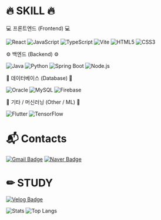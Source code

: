 # 🔥 SKILL 🔥
💻 프론트엔드 (Frontend) 💻

![React](https://img.shields.io/badge/React-%2361DAFB.svg?style=for-the-badge&logo=react&logoColor=white)
![JavaScript](https://img.shields.io/badge/JavaScript-%23F7DF1E.svg?style=for-the-badge&logo=javascript&logoColor=black)
![TypeScript](https://img.shields.io/badge/TypeScript-%233178C6.svg?style=for-the-badge&logo=typescript&logoColor=white)
![Vite](https://img.shields.io/badge/Vite-%23646CFF.svg?style=for-the-badge&logo=vite&logoColor=white)
![HTML5](https://img.shields.io/badge/HTML5-%23E34F26.svg?style=for-the-badge&logo=html5&logoColor=white)
![CSS3](https://img.shields.io/badge/CSS3-%231572B6.svg?style=for-the-badge&logo=css3&logoColor=white)

⚙️ 백엔드 (Backend) ⚙️

![Java](https://img.shields.io/badge/Java-%23007396.svg?style=for-the-badge&logo=java&logoColor=white)
![Python](https://img.shields.io/badge/Python-%233776AB.svg?style=for-the-badge&logo=python&logoColor=white)
![Spring Boot](https://img.shields.io/badge/Spring%20Boot-%236DB33F.svg?style=for-the-badge&logo=spring-boot&logoColor=white)
![Node.js](https://img.shields.io/badge/Node.js-%23339933.svg?style=for-the-badge&logo=node.js&logoColor=white)

💾 데이터베이스 (Database) 💾

![Oracle](https://img.shields.io/badge/Oracle-%23F80000.svg?style=for-the-badge&logo=oracle&logoColor=white)
![MySQL](https://img.shields.io/badge/MySQL-%234479A1.svg?style=for-the-badge&logo=mysql&logoColor=white)
![Firebase](https://img.shields.io/badge/Firebase-%23FFCA28.svg?style=for-the-badge&logo=firebase&logoColor=black)

📱 기타 / 머신러닝 (Other / ML) 🧠

![Flutter](https://img.shields.io/badge/Flutter-%2302569B.svg?style=for-the-badge&logo=flutter&logoColor=white)
![TensorFlow](https://img.shields.io/badge/TensorFlow-%23FF6F00.svg?style=for-the-badge&logo=tensorflow&logoColor=white)

# :mailbox_with_mail: Contacts

[![Gmail Badge](https://img.shields.io/badge/Gmail-d14836?style=flat-square&logo=Gmail&logoColor=white&link=mailto:hnk120325@gmail.com)](mailto:hnk120325@gmail.com)
[![Naver Badge](https://img.shields.io/badge/Naver-03C75A?style=flat-square&logo=Naver&logoColor=white&link=mailto:hnk1203@naver.com)](mailto:hnk1203@naver.com)

# ✏ STUDY
[![Velog Badge](https://img.shields.io/badge/Velog-20C997?style=flat-square&logo=Velog&logoColor=white)](https://velog.io/@devjune)


![Stats](https://github-readme-stats.vercel.app/api?username=hnk1203&show_icons=true&theme=radical )
![Top Langs](https://github-readme-stats.vercel.app/api/top-langs/?username=hnk1203&layout=compact&theme=radical )
